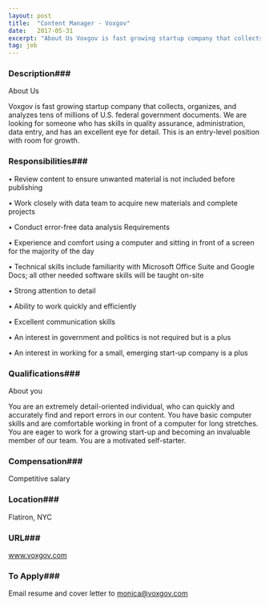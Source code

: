 ```yaml
---
layout: post
title:  "Content Manager - Voxgov"
date:   2017-05-31
excerpt: "About Us Voxgov is fast growing startup company that collects, organizes, and analyzes tens of millions of U.S. federal government documents. We are looking for someone who has skills in quality assurance, administration, data entry, and has an excellent eye for detail. This is an entry-level position with room for..."
tag: job
---
```


### Description###

About Us

Voxgov is fast growing startup company that collects, organizes, and analyzes tens of millions of U.S. federal government documents. We are looking for someone who has skills in quality assurance, administration, data entry, and has an excellent eye for detail. This is an entry-level position with room for growth.


### Responsibilities###


•  Review content to ensure unwanted material is not included before publishing

•  Work closely with data team to acquire new materials and complete projects

•  Conduct error-free data analysis
Requirements

•  Experience and comfort using a computer and sitting in front of a screen for the majority of the
day

•  Technical skills include familiarity with Microsoft Office Suite and Google Docs; all other needed
software skills will be taught on-site

•  Strong attention to detail

•  Ability to work quickly and efficiently

•  Excellent communication skills

•  An interest in government and politics is not required but is a plus

•  An interest in working for a small, emerging start-up company is a plus



### Qualifications###

About you

You are an extremely detail-oriented individual, who can quickly and accurately find and report errors in our content. You have basic computer skills and are comfortable working in front of a computer for long stretches. You are eager to work for a growing start-up and becoming an invaluable member of our team. You are a motivated self-starter.



### Compensation###

Competitive salary


### Location###

Flatiron, NYC


### URL###

www.voxgov.com

### To Apply###

Email resume and cover letter to monica@voxgov.com





